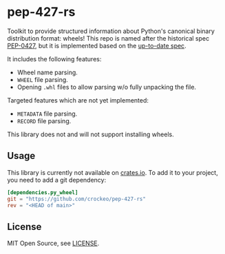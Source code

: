 # pep-427-rs

Toolkit to provide structured information about Python's canonical binary distribution format: wheels!
This repo is named after the historical spec [PEP-0427](https://peps.python.org/pep-0427/),
but it is implemented based on the [up-to-date spec](https://packaging.python.org/en/latest/specifications/binary-distribution-format/).

It includes the following features:

- Wheel name parsing.
- `WHEEL` file parsing.
- Opening `.whl` files to allow parsing w/o fully unpacking the file.

Targeted features which are not yet implemented:

- `METADATA` file parsing.
- `RECORD` file parsing.

This library does not and will not support installing wheels.

## Usage

This library is currently not available on [crates.io](https://crates.io).
To add it to your project, you need to add a git dependency:

```toml
[dependencies.py_wheel]
git = "https://github.com/crockeo/pep-427-rs"
rev = "<HEAD of main>"
```

## License

MIT Open Source, see [LICENSE](./LICENSE).
